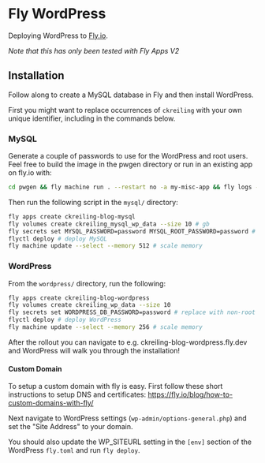 # Fly WordPress

Deploying WordPress to [Fly.io](https://fly.io/).

_Note that this has only been tested with Fly Apps V2_

## Installation

Follow along to create a MySQL database in Fly and then install WordPress.

First you might want to replace occurrences of `ckreiling` with your own unique identifier,
including in the commands below.

### MySQL

Generate a couple of passwords to use for the WordPress and root users. Feel free to build the image in the pwgen directory or run in an existing app on fly.io with:

```bash
cd pwgen && fly machine run . --restart no -a my-misc-app && fly logs -a my-misc-app
```

Then run the following script in the `mysql/` directory:

```bash
fly apps create ckreiling-blog-mysql
fly volumes create ckreiling_mysql_wp_data --size 10 # gb
fly secrets set MYSQL_PASSWORD=password MYSQL_ROOT_PASSWORD=password # replace passwords
flyctl deploy # deploy MySQL
fly machine update --select --memory 512 # scale memory
```

### WordPress

From the `wordpress/` directory, run the following:

```bash
fly apps create ckreiling-blog-wordpress
fly volumes create ckreiling_wp_data --size 10
fly secrets set WORDPRESS_DB_PASSWORD=password # replace with non-root password
flyctl deploy # deploy WordPress
fly machine update --select --memory 256 # scale memory
```

After the rollout you can navigate to e.g. ckreiling-blog-wordpress.fly.dev and
WordPress will walk you through the installation!

#### Custom Domain

To setup a custom domain with fly is easy. First follow these
short instructions to setup DNS and certificates: https://fly.io/blog/how-to-custom-domains-with-fly/

Next navigate to WordPress settings (`wp-admin/options-general.php`) and set the "Site Address" to your
domain.

You should also update the WP_SITEURL setting in
the `[env]` section of the WordPress `fly.toml` and run
`fly deploy`.
